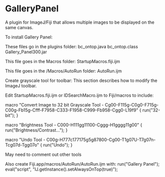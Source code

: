 # GalleryPanel
A plugin for ImageJ/Fiji that allows multiple images to be displayed on the same canvas.

To install Gallery Panel:

These files go in the plugins folder:
bc_ontop.java
bc_ontop.class
Gallery_Panel300.jar

This file goes in the Macros folder:
StartupMacros.fiji.ijm

This file goes in the /Macros/AutoRun folder:
AutoRun.ijm

Create grayscale tool for toolbar:
This section describes how to modify the ImageJ toolbar.

Edit StartupMacros.fiji.ijm or IDSearchMacro.ijm to Fiji/macros to include:

macro "Convert Image to 32 bit Grayscale Tool - Cg00-F115g-C0g0-F715g-C00g-Fb15g-Cfff-F7958-C333-F1958-C999-Fb958-Cgg0-L19f9" {
  run("32-bit");
}    

macro "Brightness Tool - C000-H111gg11100-Cggg-H1gggg11g00" {
  run("Brightness/Contrast...");
}

macro "Undo Tool - C00g-H777c177175g5g87800-Cg00-T1g07U-T7g07n-Tcg07d-Tgg07o" {
  run("Undo");
}

May need to comment out other tools

Also create Fiji.app/macros/AutoRun/AutoRun.ijm with:
run("Gallery Panel");
 eval("script", "IJ.getInstance().setAlwaysOnTop(true)");

